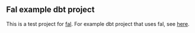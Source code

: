 ## Fal example dbt project

This is a test project for [fal](https://github.com/fal-ai/fal). For example dbt project that uses fal, see [here](https://github.com/fal-ai/fal_dbt_example).
